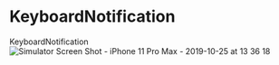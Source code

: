 # KeyboardNotification
KeyboardNotification
![Simulator Screen Shot - iPhone 11 Pro Max - 2019-10-25 at 13 36 18](https://user-images.githubusercontent.com/6382234/67544111-2d79ee80-f72f-11e9-869e-cf9a5c2c030b.png)
